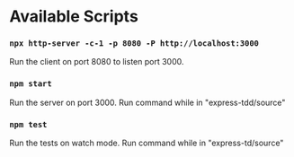 # Available Scripts
### `npx http-server -c-1 -p 8080 -P http://localhost:3000`
Run the client on port 8080 to listen port 3000.

### `npm start`
Run the server on port 3000. 
Run command while in "express-tdd/source"

### `npm test`
Run the tests on watch mode.
Run command while in "express-td/source"